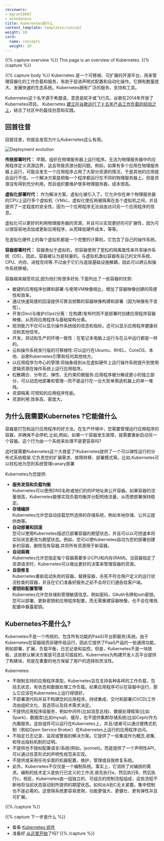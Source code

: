```yaml
---
reviewers:
- bgrant0607
- mikedanese
title: Kubernetes是什么
content_template: templates/concept
weight: 10
card:
  name: concepts
  weight: 10
---
```


{{% capture overview %}}
This page is an overview of Kubernetes.
{{% /capture %}}

{{% capture body %}}
Kubernetes 是一个可移植、可扩展的开源平台，用来管理容器化的工作负载和服务，有助于促进声明式配置和自动化操作。它拥有数量庞大、发展快速的生态系统。Kubernetes拥有广泛的服务、支持和工具。

Kubernetes这个名字源于希腊语，意思是舵手或飞行员。谷歌在2014年开放了Kubernetes项目。 Kubernetes [建立在谷歌运行了十五年产品工作负载的经验之上](https://ai.google/research/pubs/pub43438)，结合了社区中的最佳创意和实践。

## 回首往昔
回首往昔，你就会发现为什么Kubernetes这么有用。

![Deployment evolution](/images/docs/Container_Evolution.svg)

**传统部署时代：**
早期，组织在物理服务器上运行程序。无法为物理服务器中的应用程序定义资源边界，这会导致资源分配问题。例如，如果有多个应用在物理服务器上运行，可能会发生一个应用程序占用了大部分资源的情况，于是其他的应用就会运行不佳。一个解决方案是把每一个程序都运行在不同的物理服务器上。但是资源没有得到充分利用，而且组织要维护很多物理服务器，成本很高。

**虚拟化部署时代：**  作为解决方案，虚拟化被引入了。它允许你在单个物理服务器的CPU上运行多个虚拟机（VMs）。虚拟化使应用被隔离在各个虚拟机之间，并且提供了一定程度的安全性，因为一个应用程序无法自由访问另一个应用程序的信息。

虚拟化可以更好的利用物理服务器的资源，并且可以实现更好的可扩展性，因为可以很容易地添加或更新应用程序，从而降低硬件成本，等等。

在虚拟化硬件上的每个虚拟机都是一个完整的计算机，它包含了自己的操作系统。

**容器部署时代：** 容器类似于虚拟机，但容器使用了宽松的隔离属性来共享操作系统（OS）。因此，容器被认为是轻量的。与虚拟机类似容器有自己的文件系统、CPU、内存、进程空间等.不过由于它们与底层基础设施解耦，因此可以跨云和操作系统移植。

容器越来越受欢迎,因为他们有很多好处.下面列出了一些容器的优势:

* 敏捷的应用程序创建和部署:与使用VM映像相比，增加了容器映像创建的简便性和效率。
* 通过快速简便的回滚提供可靠且频繁的容器映像构建和部署（因为映像有不变性）。
* 开发(Dev)与维护(Ops)分离：在构建/发布时而不是部署时创建应用程序容器映像，从而将应用程序与基础架构分离。
* 观测能力不仅可以显示操作系统级的信息和指标，还可以显示应用程序健康状况和其他信号。
* 开发，测试和生产的环境一致性：在笔记本电脑上运行与在云中运行都是一样的。
* 云和操作系统发行版的可移植性:可以运行在Ubuntu、RHEL、CoreOS、本地、谷歌Kubernetes引擎和任何其他地方。
* 以应用程序为中心的管理:将抽象级别从在虚拟硬件上运行操作系统提升到使用逻辑资源在操作系统上运行应用程序。
* 松散耦合、分布式、弹性、无约束的微服务:应用程序被分解成更小的独立部分，可以动态地部署和管理--而不是运行在一台大型单用途机器上的单一堆栈。
* 资源隔离:可预知的应用程序性能。
* 资源利用:效率高、密度大。

## 为什么我需要Kubernetes ?它能做什么

容器是打包和运行应用程序的好方法。在生产环境中，您需要管理运行应用程序的容器，并确保不会停机.比如,例如，如果一个容器发生故障，就需要重新启动另一个容器。这个行为由一个系统来处理不是更容易吗?

这时就需要Kubernetes这个大救星了!Kubernetes提供了一个可以弹性运行的分布式系统框架.它负责您的扩展需求、故障转移、部署模式等。比如,Kubernetes可以轻松地为您的系统管理canary部署

Kubernetes为您提供:

* **服务发现和负载均衡**  
Kubernetes可以使用DNS名称或他们的的IP地址来公开容器。如果容器的流量很高，Kubernetes能够实现负载均衡并分配网络流量，从而使部署保持稳定。
* **存储编排**  
Kubernetes允许您自动挂载您所选择的存储系统，例如本地存储、公共云提供商等。
* **自动部署和回滚**  
您可以使用Kubernetes描述已部署容器的期望状态，并且可以以可控速率将实际状态更改为期望状态。例如，您可以使Kubernetes自动为您的部署创建新的容器，删除现有容器,并将所有资源用于新容器。
* **自动装箱**  
Kubernetes允许您指定每个容器需要多少CPU和内存(RAM)。当容器指定了资源请求时，Kubernetes可以做出更好的决策来管理容器的资源。
* **自我修复**  
Kubernetes重新启动失败的容器，替换容器，杀死不符合用户定义的运行状况检查的容器，并且在它们准备好服务之前不会将它们通告给客户端。
* **密钥和配置管理**  
Kubernetes允许您存储和管理敏感信息，例如密码，OAuth令牌和ssh密钥。您可以部署、更新密钥和应用程序配置，而无需重建容器映像，也不会在堆栈配置中暴露密钥。

## Kubernetes不是什么?

Kubernetes不是一个传统的、包含所有功能的PaaS(平台即服务)系统。由于Kubernetes在容器级而非硬件级运行，因此它提供了PaaS产品的一些通用功能，例如部署，扩展，负载平衡，日志记录和监控。但是，Kubernetes不是一块铁板，这些默认解决方案是可选且可插拔的。Kubernetes为构建开发人员平台提供了构建块，但是在重要的地方保留了用户的选择和灵活性。

Kubernetes:

* 不限制支持的应用程序类型。Kubernetes旨在支持各种各样的工作负载，包括无状态，有状态和数据处理工作负载。如果应用程序可以在容器中运行，那么它应该在Kubernetes上运行得很好。
* 不部署源代码并且不构建您的应用程序。持续集成、交付和部署(CI/CD)工作流由组织文化、首选项以及技术需求决定。
* 不提供应用程序级服务，例如中间件(比如消息总线)、数据处理框架(比如Spark)、数据库(比如mysql)、缓存，也不提供集群存储系统(比如Ceph)作为内置服务。这些组件可以运行在Kubernetes上，并且/或者可以通过便携式机制（例如Open Service Broker）在Kubernetes上运行的应用程序访问。
* 不指定日志记录、监视或警报的解决方案。它提供了一些集成作为概念,收集,和导出指标机制的证明。
* 不提供也不授权配置语言/系统(例如，jsonnet)。而是提供了一个声明性API，可以通过任意形式的声明性规范来实现。
* 不提供或采用任何全面的机器配置，维护，管理或自我修复系统。
* 此外，Kubernetes不仅仅是一个编制系统。事实上，它消除了对编排的需求。编制的技术定义是执行已定义的工作流:首先执行a，然后执行B，然后执行c。相反，Kubernetes由一组独立的、可组合的控制流程组成，这些流程不断地将当前状态驱动到所提供的期望状态。如何从A到C无关紧要。集中控制也不是必需的。这使得系统更容易使用，功能更强大、更健壮、更有弹性并且可扩展。

{{% /capture %}}

{{% capture 下一步是什么 %}}
*   看看 [Kubernetes 组件](/docs/concepts/overview/components/)
*   准备好 [从这里开始](/docs/setup/)了吗?
{{% /capture %}}
